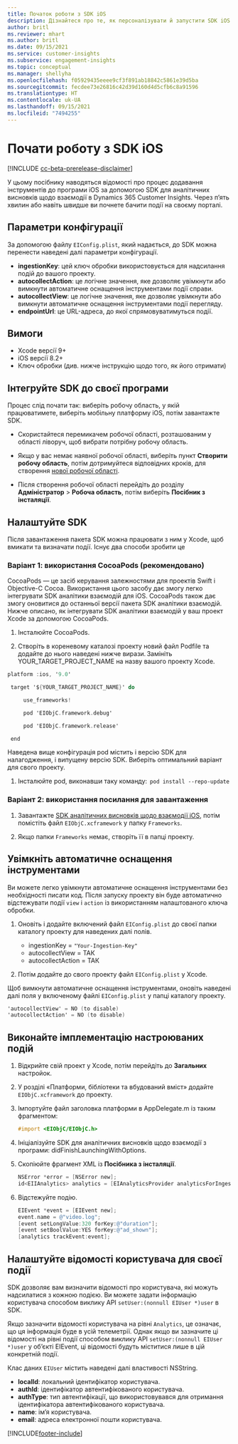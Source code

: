 ```yaml
---
title: Початок роботи з SDK iOS
description: Дізнайтеся про те, як персоналізувати й запустити SDK iOS
author: britl
ms.reviewer: mhart
ms.author: britl
ms.date: 09/15/2021
ms.service: customer-insights
ms.subservice: engagement-insights
ms.topic: conceptual
ms.manager: shellyha
ms.openlocfilehash: f05929435eeee9cf3f891ab18842c5861e39d5ba
ms.sourcegitcommit: fecdee73e26816c42d39d160d4d5cfb6c8a91596
ms.translationtype: HT
ms.contentlocale: uk-UA
ms.lasthandoff: 09/15/2021
ms.locfileid: "7494255"
---
```

# <a name="get-started-with-the-ios-sdk"></a>Почати роботу з SDK iOS

[!INCLUDE [cc-beta-prerelease-disclaimer](includes/cc-beta-prerelease-disclaimer.md)]

У цьому посібнику наводяться відомості про процес додавання інструментів до програми iOS за допомогою SDK для аналітичних висновків щодо взаємодії в Dynamics 365 Customer Insights. Через п’ять хвилин або навіть швидше ви почнете бачити події на своєму порталі.

## <a name="configuration-options"></a>Параметри конфігурації

За допомогою файлу `EIConfig.plist`, який надається, до SDK можна перенести наведені далі параметри конфігурації.

- **ingestionKey**: цей ключ обробки використовується для надсилання подій до вашого проекту.
- **autocollectAction**: це логічне значення, яке дозволяє увімкнути або вимкнути автоматичне оснащення інструментами події справи.
- **autocollectView**: це логічне значення, яке дозволяє увімкнути або вимкнути автоматичне оснащення інструментами події перегляду.
- **endpointUrl**: це URL-адреса, до якої спрямовуватимуться події.

## <a name="prerequisites"></a>Вимоги

- Xcode версії 9+
- iOS версії 8.2+
- Ключ обробки (див. нижче інструкцію щодо того, як його отримати)

## <a name="integrate-the-sdk-into-your-application"></a>Інтегруйте SDK до своєї програми

Процес слід почати так: виберіть робочу область, у якій працюватимете, виберіть мобільну платформу iOS, потім завантажте SDK.

- Скористайтеся перемикачем робочої області, розташованим у області ліворуч, щоб вибрати потрібну робочу область.

- Якщо у вас немає наявної робочої області, виберіть пункт **Створити робочу область**, потім дотримуйтеся відповідних кроків, для створення [нової робочої області](create-workspace.md).

- Після створення робочої області перейдіть до розділу **Адміністратор** > **Робоча область**, потім виберіть **Посібник з інсталяції**.

## <a name="configure-the-sdk"></a>Налаштуйте SDK

Після завантаження пакета SDK можна працювати з ним у Xcode, щоб вмикати та визначати події. Існує два способи зробити це

### <a name="option-1-using-cocoapods-recommended"></a>Варіант 1: використання CocoaPods (рекомендовано)
CocoaPods — це засіб керування залежностями для проектів Swift і Objective-C Cocoa. Використання цього засобу дає змогу легко інтегрувати SDK аналітики взаємодій для iOS. CocoaPods також дає змогу оновитися до останньої версії пакета SDK аналітики взаємодій. Нижче описано, як інтегрувати SDK аналітики взаємодій у ваш проект Xcode за допомогою CocoaPods. 

1. Інсталюйте CocoaPods. 

1. Створіть в кореневому каталозі проекту новий файл Podfile та додайте до нього наведені нижче вирази. Замініть YOUR_TARGET_PROJECT_NAME на назву вашого проекту Xcode. 
```objectivec
platform :ios, '9.0'  

 target '${YOUR_TARGET_PROJECT_NAME}' do 

     use_frameworks!   

     pod 'EIObjC.framework.debug' 

     pod 'EIObjC.framework.release' 

 end 
```
Наведена вище конфігурація pod містить і версію SDK для налагодження, і випущену версію SDK. Виберіть оптимальний варіант для свого проекту.

1. Інсталюйте pod, виконавши таку команду:  `pod install --repo-update `

### <a name="option-2-using-download-link"></a>Варіант 2: використання посилання для завантаження

1. Завантажте [SDK аналітичних висновків щодо взаємодії iOS](https://download.pi.dynamics.com/sdk/EI-SDKs/ei-ios-sdk.zip), потім помістіть файл `EIObjC.xcframework` у папку `Frameworks`.

1. Якщо папки `Frameworks` немає, створіть її в папці проекту.

## <a name="enable-auto-instrumentation"></a>Увімкніть автоматичне оснащення інструментами
 
Ви можете легко увімкнути автоматичне оснащення інструментами без необхідності писати код. Після запуску проекту він буде автоматично відстежувати події `view` і `action` із використанням налаштованого ключа обробки. 

1. Оновіть і додайте включений файл `EIConfig.plist` до своєї папки каталогу проекту для наведених далі полів.
    - ingestionKey = `"Your-Ingestion-Key"`
    - autocollectView = ТАК
    - autocollectAction = ТАК

2. Потім додайте до свого проекту файл `EIConfig.plist` у Xcode. 



Щоб вимкнути автоматичне оснащення інструментами, оновіть наведені далі поля у включеному файлі `EIConfig.plist` у папці каталогу проекту. 

```objectivec
'autocollectView' = NO (to disable)
'autocollectAction' = NO (to disable)
```


## <a name="implement-custom-events"></a>Виконайте імплементацію настроюваних подій

1. Відкрийте свій проект у Xcode, потім перейдіть до **Загальних** настройок. 
1. У розділі «Платформи, бібліотеки та вбудований вміст» додайте `EIObjC.xcframework` до проекту.

1. Імпортуйте файл заголовка платформи в AppDelegate.m із таким фрагментом:

    ```objectivec
    #import <EIObjC/EIObjC.h>
    ```

1. Ініціалізуйте SDK для аналітичних висновків щодо взаємодії з програми: didFinishLaunchingWithOptions.
1. Скопіюйте фрагмент XML із **Посібника з інсталяції**.

    ```objectivec
    NSError *error = [NSError new];
    id<EIIAnalytics> analytics = [EIAnalyticsProvider analyticsForIngestionKey:nil error:&error];
    ```

1. Відстежуйте подію.

    ```objectivec
    EIEvent *event = [EIEvent new];
    event.name = @"video.log";
    [event setLongValue:320 forKey:@"duration"];
    [event setBoolValue:YES forKey:@"ad_shown"];
    [analytics trackEvent:event];
    ```

## <a name="set-user-details-for-your-event"></a>Налаштуйте відомості користувача для своєї події

SDK дозволяє вам визначити відомості про користувача, які можуть надсилатися з кожною подією. Ви можете задати інформацію користувача способом виклику API `setUser:(nonnull EIUser *)user` в SDK.

Якщо зазначити відомості користувача на рівні `Analytics`, це означає, що ця інформація буде в усій телеметрії. Однак якщо ви зазначите ці відомості на рівні події способом виклику API `setUser:(nonnull EIUser *)user` у об’єкті EIEvent, ці відомості будуть міститися лише в цій конкретній події.

Клас даних `EIUser` містить наведені далі властивості NSString.

- **localId**: локальний ідентифікатор користувача.
- **authId**: ідентифікатор автентифікованого користувача.
- **authType**: тип автентифікації, що використовувався для отримання ідентифікатора автентифікованого користувача.
- **name**: ім’я користувача.
- **email**: адреса електронної пошти користувача.


[!INCLUDE[footer-include](../includes/footer-banner.md)]
